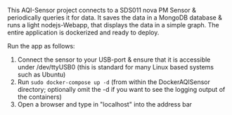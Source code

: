 This AQI-Sensor project connects to a SDS011 nova PM Sensor & periodically queries it for data. It saves the data in a MongoDB database & runs a light nodejs-Webapp, that displays the data in a simple graph. The entire application is dockerized and ready to deploy.

Run the app as follows:
1) Connect the sensor to your USB-port & ensure that it is accessible under /dev/ttyUSB0 (this is standard for many Linux based systems such as Ubuntu)
2) Run `sudo docker-compose up -d` (from within the DockerAQISensor directory; optionally omit the -d if you want to see the logging output of the containers)
3) Open a browser and type in "localhost" into the address bar
